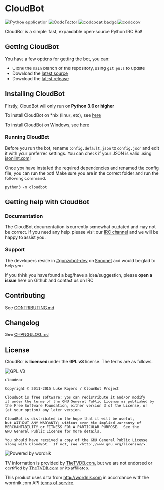 # CloudBot
![Python application](https://github.com/TotallyNotRobots/CloudBot/workflows/Python%20application/badge.svg)
[![CodeFactor](https://www.codefactor.io/repository/github/totallynotrobots/cloudbot/badge/main)](https://www.codefactor.io/repository/github/totallynotrobots/cloudbot/overview/main)
[![codebeat badge](https://codebeat.co/badges/a684cbb3-15a0-4ff2-a8cd-7d9cfad2ce2a)](https://codebeat.co/projects/github-com-totallynotrobots-cloudbot-main)
[![codecov](https://codecov.io/gh/TotallyNotRobots/CloudBot/branch/main/graph/badge.svg)](https://codecov.io/gh/TotallyNotRobots/CloudBot)

CloudBot is a simple, fast, expandable open-source Python IRC Bot!

## Getting CloudBot

You have a few options for getting the bot, you can:
* Clone the `main` branch of this repository, using `git pull` to update
* Download the [latest source]
* Download the [latest release]

## Installing CloudBot

Firstly, CloudBot will only run on **Python 3.6 or higher**

To install CloudBot on *nix (linux, etc), see [here](docs/installing/nix.md)

To install CloudBot on Windows, see [here](docs/installing/win.md)


### Running CloudBot

Before you run the bot, rename `config.default.json` to `config.json` and edit it with your preferred settings. You can check if your JSON is valid using [jsonlint.com](http://jsonlint.com/)!

Once you have installed the required dependencies and renamed the config file, you can run the bot! Make sure you are in the correct folder and run the following command:

```
python3 -m cloudbot
```

## Getting help with CloudBot

### Documentation

The CloudBot documentation is currently somewhat outdated and may not be correct. If you need any help, please visit our [IRC channel](#support) and we will be happy to assist you.


### Support

The developers reside in [#gonzobot-dev](https://webchat.snoonet.org/#gonzobot-dev) on [Snoonet](https://snoonet.org) and would be glad to help you.

If you think you have found a bug/have a idea/suggestion, please **open a issue** here on Github and contact us on IRC!

## Contributing

See [CONTRIBUTING.md](CONTRIBUTING.md)

## Changelog

See [CHANGELOG.md](CHANGELOG.md)

## License

CloudBot is **licensed** under the **GPL v3** license. The terms are as follows.

![GPL V3](https://www.gnu.org/graphics/gplv3-127x51.png)

    CloudBot

    Copyright © 2011-2015 Luke Rogers / CloudBot Project

    CloudBot is free software: you can redistribute it and/or modify
    it under the terms of the GNU General Public License as published by
    the Free Software Foundation, either version 3 of the License, or
    (at your option) any later version.

    CloudBot is distributed in the hope that it will be useful,
    but WITHOUT ANY WARRANTY; without even the implied warranty of
    MERCHANTABILITY or FITNESS FOR A PARTICULAR PURPOSE.  See the
    GNU General Public License for more details.

    You should have received a copy of the GNU General Public License
    along with CloudBot.  If not, see <http://www.gnu.org/licenses/>.

![Powered by wordnik](https://www.wordnik.com/img/wordnik_badge_a1.png)

TV information is provided by [TheTVDB.com], but we are not endorsed or certified by [TheTVDB.com] or its affiliates.

This product uses data from <a href="http://wordnik.com">http://wordnik.com</a> in accordance with the wordnik.com API <a href="http://developer.wordnik.com/#!/terms">terms of service</a>.

[latest source]: https://github.com/TotallyNotRobots/CloudBot/archive/main.zip
[latest release]: https://github.com/TotallyNotRobots/CloudBot/releases/latest
[TheTVDB.com]: https://thetvdb.com/
